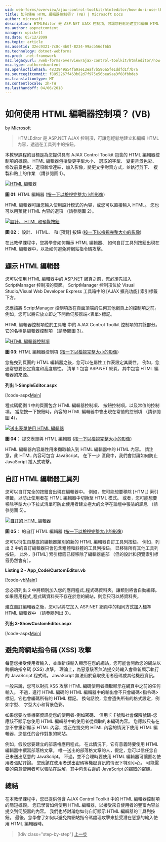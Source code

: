 ```yaml
---
uid: web-forms/overview/ajax-control-toolkit/htmleditor/how-do-i-use-the-html-editor-control-vb
title: 如何使用 HTML 編輯器控制項？ (VB) | Microsoft Docs
author: microsoft
description: HTMLEditor 是 ASP.NET AJAX 控制項，可讓您輕鬆地建立和編輯 HTML 內容，透過在工具列中的按鈕。
ms.author: aspnetcontent
manager: wpickett
ms.date: 05/12/2009
ms.topic: article
ms.assetid: 32ec9321-7c8c-4b0f-8234-99acb56df6b5
ms.technology: dotnet-webforms
ms.prod: .net-framework
msc.legacyurl: /web-forms/overview/ajax-control-toolkit/htmleditor/how-do-i-use-the-html-editor-control-vb
msc.type: authoredcontent
ms.openlocfilehash: 4833949a54fa9ae12eaf7b596a5fe1ddfd1f7b7a
ms.sourcegitcommit: f8852267f463b62d7f975e56bea9aa3f68fbbdeb
ms.translationtype: MT
ms.contentlocale: zh-TW
ms.lasthandoff: 04/06/2018
---
```

<a name="how-do-i-use-the-html-editor-control-vb"></a>如何使用 HTML 編輯器控制項？ (VB)
====================
by [Microsoft](https://github.com/microsoft)

> HTMLEditor 是 ASP.NET AJAX 控制項，可讓您輕鬆地建立和編輯 HTML 內容，透過在工具列中的按鈕。


本教學課程的目標是為您提供具有 AJAX Control Toolkit 包含的 HTML 編輯器控制項的概觀。 HTML 編輯器包括變更字型大小、 選取的字型、 變更背景色彩、 修改前景色彩，選項新增連結，加入影像，變更文字對齊方式，並執行剪下、 複製和貼上的作業 （請參閱圖 1）。


[![HTML 編輯器](how-do-i-use-the-html-editor-control-vb/_static/image1.jpg)](how-do-i-use-the-html-editor-control-vb/_static/image1.png)

**圖 01**: HTML 編輯器 ([按一下以檢視完整大小的影像](how-do-i-use-the-html-editor-control-vb/_static/image2.png))


HTML 編輯器可讓您輸入使用設計模式的內容，或您可以直接輸入 HTML。 您也可以用預覽 HTML 內容的選項 （請參閱圖 2）。


[![設計、 HTML 和預覽按鈕](how-do-i-use-the-html-editor-control-vb/_static/image2.jpg)](how-do-i-use-the-html-editor-control-vb/_static/image3.png)

**圖 02**： 設計、 HTML、 和 [預覽] 按鈕 ([按一下以檢視完整大小的影像](how-do-i-use-the-html-editor-control-vb/_static/image4.png))


在此教學課程中，您將學會如何顯示 HTML 編輯器、 如何自訂工具列按鈕出現在 HTML 編輯器中，以及如何避免跨網站指令碼攻擊。

## <a name="displaying-the-html-editor"></a>顯示 HTML 編輯器

您可以使用 HTML 編輯器中的 ASP.NET 網頁之前，您必須先加入 ScriptManager 控制項的頁面。 ScriptManager 控制項位於 Visual Studio/Visual Web Developer Express 工具箱中的 [AJAX 擴充功能] 索引標籤下方。

您應該將 ScriptManager 控制項放在頁面頂端的任何其他網頁上的控制項之前。 例如，您可以將它放立即之下開啟伺服器端&lt;表單&gt;標記。

HTML 編輯器控制項位於工具箱 中的 AJAX Control Toolkit 控制項的其餘部分。 它的名稱是編輯器控制項 （請參閱圖 3）。


[![HTML 編輯器控制項](how-do-i-use-the-html-editor-control-vb/_static/image3.jpg)](how-do-i-use-the-html-editor-control-vb/_static/image5.png)

**圖 03**: HTML 編輯器控制項 ([按一下以檢視完整大小的影像](how-do-i-use-the-html-editor-control-vb/_static/image6.png))


您拖曳到頁面的 HTML 編輯器之後，您可以在屬性工作表設定其屬性。 例如，您通常想要設定寬度和高度屬性。 清單 1 包含 ASP.NET 網頁，其中包含 HTML 編輯器的來源。

**列出 1-SimpleEditor.aspx**

[!code-aspx[Main](how-do-i-use-the-html-editor-control-vb/samples/sample1.aspx)]

程式碼範例 1 中的頁面包含 HTML 編輯器控制項、 按鈕控制項，以及常值的控制項。 當您按一下按鈕時，內容的 HTML 編輯器中會出現在常值的控制項 （請參閱圖 4）。


[![送出表單使用 HTML 編輯器](how-do-i-use-the-html-editor-control-vb/_static/image4.jpg)](how-do-i-use-the-html-editor-control-vb/_static/image7.png)

**圖 04**： 提交表單與 HTML 編輯器 ([按一下以檢視完整大小的影像](how-do-i-use-the-html-editor-control-vb/_static/image8.png))


HTML 編輯器內容屬性用來擷取輸入到 HTML 編輯器中的 HTML 內容。 請注意，此 HTML 內容可包含 JavaScript。 在下一步 區段中，我們會討論如何防止 JavaScript 插入式攻擊。

## <a name="customizing-the-html-editor-toolbar"></a>自訂 HTML 編輯器工具列

您可以自訂完全的按鈕會出現在編輯器中。 例如，您可能想要移除 [HTML] 索引標籤，以防止使用者在 HTML 編輯器中切換至 HTML 模式。 或者，您可能想要移除字型大小下拉式清單可防止使用者建立極大的文字在論壇中張貼的訊息 （請參閱圖 5）。


[![自訂的 HTML 編輯器](how-do-i-use-the-html-editor-control-vb/_static/image5.jpg)](how-do-i-use-the-html-editor-control-vb/_static/image9.png)

**圖 05**： 的自訂 HTML 編輯器 ([按一下以檢視完整大小的影像](how-do-i-use-the-html-editor-control-vb/_static/image10.png))


您可以衍生自基底的編輯器類別的新的 HTML 編輯器自訂工具列按鈕。 例如，列出 2 中的自訂編輯器只會包含粗體和斜體的工具列按鈕。 已移除所有其他工具列按鈕。 此外，[HTML] 索引標籤已經移除了編輯器底部 （但的設計和預覽索引標籤仍然會有）。

**Listing 2 - App\_Code\CustomEditor.vb**

[!code-vb[Main](how-do-i-use-the-html-editor-control-vb/samples/sample2.vb)]

您必須列出 2 中將類別加入您的應用程式\_程式碼資料夾，讓類別將會自動編譯。 如果應用程式\_程式碼資料夾不存在於您的網站，則您只可以將資料夾。

建立自訂編輯器之後，您可以將它加入 ASP.NET 網頁中的相同方式加入標準 HTML 編輯器中 （請參閱列出 3）。

**列出 3-ShowCustomEditor.aspx**

[!code-aspx[Main](how-do-i-use-the-html-editor-control-vb/samples/sample3.aspx)]

## <a name="avoiding-cross-site-scripting-xss-attacks"></a>避免跨網站指令碼 (XSS) 攻擊

每當您接受使用者輸入，並重新該輸入顯示在您的網站，您可能會開啟您的網站以跨網站指令碼 (XSS) 攻擊。 理論上，為惡意駭客無法提交時輸入會重新顯示執行的 JavaScript 程式碼。 JavaScript 無法用於竊取使用者密碼或其他機密資訊。

一般來說，您可以對抗 XSS 攻擊 HTML 編碼使用者擷取顯示在網頁中之前的任何輸入。 不過，進行 HTML 編碼的 HTML 編輯器中的輸出會不只會編碼&lt;指令碼&gt;標記，它也會編碼所有的 HTML 標記。 換句話說，您會遺失所有的格式設定，例如字型、 字型大小和背景色彩。

如果您要收集機密資訊從您的使用者-例如密碼、 信用卡卡號和社會保險號碼-您應該不顯示您使用 HTML 編輯器中的使用者從擷取的未編碼內容。 您應該只有在您不會重新顯示 HTML 內容，或正在提交的 HTML 內容的情況下使用 HTML 編輯器，您信任的合作對象的網站。

例如，假設您要建立的部落格應用程式。 在此情況下，它有意義時要使用 HTML 編輯器中撰寫部落格文章。 唯一送出的部落格文章的人，假定，您可以信任您自己未送出惡意的 JavaScript。 不過，並不合理時要使用 HTML 編輯器可讓匿名使用者張貼評論。 您應該在使用者送出密碼等機密資訊的情況下特別小心。 可能需要的惡意使用者可以張貼在註解，其中包含右邊的 JavaScript 的竊取的密碼。

## <a name="summary"></a>總結

在本教學課程中，您已提供包含 AJAX Control Toolkit 中的 HTML 編輯器控制項的簡短概觀。 您已學習如何使用 HTML 編輯器，以接受來自使用者的豐富內容並提交到伺服器的內容。 我們也將討論您如何自訂顯示 HTML 編輯器的工具列按鈕。 最後，您學會了如何以避免跨網站指令碼處理攻擊來接受潛在惡意的輸入使用 HTML 編輯器時。

> [!div class="step-by-step"]
> [上一步](how-do-i-use-the-html-editor-control-cs.md)
